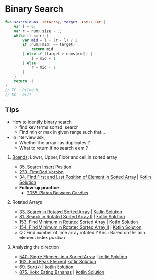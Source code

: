 # Binary Search

```kotlin
fun search(nums: IntArray, target: Int): Int {
    var l = 0;
    var r = nums.size - 1;
    while (l <= r) {
        var mid = l + (r - l) / 2
        if (nums[mid] == target) {
            return mid
        } else if (target > nums[mid]) {
            l = mid + 1
        } else {
            r = mid - 1
        }
    }
    return -1
}
// TC : O(log N)
// SC : O(1)
```

## Tips

- How to identify binary search
    - find key terms sorted, search
    - Find min or max in given range such that...
- In interview ask,
    - Whether the array has duplicates ?
    - What to return if no search elem ?

1. [Bounds](Bounds.kt): Lower, Upper, Floor and ceil in sorted array
    - [35. Search Insert Position](https://leetcode.com/problems/search-insert-position/description/)
    - [278. First Bad Version](https://leetcode.com/problems/first-bad-version/description/)
    - [34. Find First and Last Position of Element in Sorted Array](https://leetcode.com/problems/find-first-and-last-position-of-element-in-sorted-array/description/) | [Kotlin Solution](https://leetcode.com/problems/find-first-and-last-position-of-element-in-sorted-array/solutions/6597558/kotlin-binary-search)
    - **Follow-up practice**
        - [2055. Plates Between Candles](https://leetcode.com/problems/plates-between-candles/description/)

2. Rotated Arrays
    - [33. Search in Rotated Sorted Array](https://leetcode.com/problems/search-in-rotated-sorted-array/description/) | [Kotlin Solution](https://leetcode.com/problems/search-in-rotated-sorted-array/solutions/6597700/kotlin-binary-search-by-suhaas-livcd-f9xh)
    - [81. Search in Rotated Sorted Array II](https://leetcode.com/problems/search-in-rotated-sorted-array-ii/description/) | [Kotlin Solution](https://leetcode.com/problems/search-in-rotated-sorted-array-ii/solutions/6597931/kotlin-binary-search-by-suhaas-livcd-ijp8)
    - [153. Find Minimum in Rotated Sorted Array](https://leetcode.com/problems/find-minimum-in-rotated-sorted-array/description/) | [Kotlin Solution](https://leetcode.com/problems/find-minimum-in-rotated-sorted-array/solutions/6597952/kotlin-binary-search-by-suhaas-livcd-onzl)
    - [154. Find Minimum in Rotated Sorted Array II](https://leetcode.com/problems/find-minimum-in-rotated-sorted-array-ii/description/) | [Kotlin Solution](https://leetcode.com/problems/find-minimum-in-rotated-sorted-array-ii/solutions/6597977/kotlin-binary-search-by-suhaas-livcd-44ak)
    - Q : Find number of time array rotated ? Ans : Based on the min element index position

3. Analyzing the direction
    - [540. Single Element in a Sorted Array](https://leetcode.com/problems/single-element-in-a-sorted-array/description/) | [kotlin Solution](https://leetcode.com/problems/single-element-in-a-sorted-array/solutions/6598010/kotlin-binary-search-by-suhaas-livcd-63di)
    - [162. Find Peak Element](https://leetcode.com/problems/find-peak-element/description/) [kotlin Solution](https://leetcode.com/problems/find-peak-element/solutions/6598111/kotlin-binary-search-by-suhaas-livcd-oxf5)
    - [69. Sqrt(x)](https://leetcode.com/problems/sqrtx/description/) | [kotlin Solution](https://leetcode.com/problems/sqrtx/solutions/6598384/kotlin-binary-search-by-suhaas-livcd-yi8j)
    - [875. Koko Eating Bananas](https://leetcode.com/problems/koko-eating-bananas/description/) | [Kotlin Solution](https://leetcode.com/problems/koko-eating-bananas/solutions/6598971/kotlin-binary-search-by-suhaas-livcd-evce)